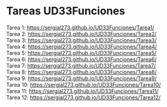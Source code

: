# Tareas UD33Funciones

Tarea 1: https://sergial273.github.io/UD33Funciones/Tarea1/
<br />
Tarea 2: https://sergial273.github.io/UD33Funciones/Tarea2/
<br />
Tarea 3: https://sergial273.github.io/UD33Funciones/Tarea3/
<br />
Tarea 4: https://sergial273.github.io/UD33Funciones/Tarea4/
<br />
Tarea 5: https://sergial273.github.io/UD33Funciones/Tarea5/
<br />
Tarea 6: https://sergial273.github.io/UD33Funciones/Tarea6/
<br />
Tarea 7: https://sergial273.github.io/UD33Funciones/Tarea7/
<br />
Tarea 8: https://sergial273.github.io/UD33Funciones/Tarea8/
<br />
Tarea 9: https://sergial273.github.io/UD33Funciones/Tarea9/
<br />
Tarea 10: https://sergial273.github.io/UD33Funciones/Tarea10/
<br />
Tarea 11: https://sergial273.github.io/UD33Funciones/Tarea11/
<br />
Tarea 12: https://sergial273.github.io/UD33Funciones/Tarea12/